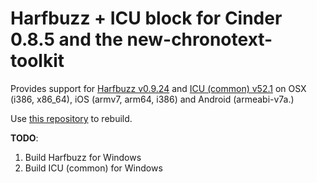 Harfbuzz + ICU block for Cinder 0.8.5 and the new-chronotext-toolkit
====

Provides support for [Harfbuzz v0.9.24](https://github.com/behdad/harfbuzz) and [ICU (common) v52.1](http://source.icu-project.org/repos/icu/icu/tags/release-52-1) on OSX (i386, x86_64), iOS (armv7, arm64, i386) and Android (armeabi-v7a.)  

Use [this repository](https://github.com/arielm/chronotext-build) to rebuild.

**TODO**:

1. Build Harfbuzz for Windows  
2. Build ICU (common) for Windows
